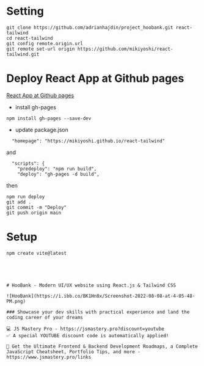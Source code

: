 # Setting

```
git clone https://github.com/adrianhajdin/project_hoobank.git react-tailwind
cd react-tailwind
git config remote.origin.url
git remote set-url origin https://github.com/mikiyoshi/react-tailwind.git
```

# Deploy React App at Github pages

[React App at Github pages](https://mikiyoshi.github.io/react-tailwind)

- install gh-pages

```
npm install gh-pages --save-dev
```

- update package.json

```
  "homepage": "https://mikiyoshi.github.io/react-tailwind"

```

and

```
  "scripts": {
    "predeploy": "npm run build",
    "deploy": "gh-pages -d build",
```

then

```
npm run deploy
git add .
git commit -m "Deploy"
git push origin main
```

# Setup

```
npm create vite@latest





# HooBank - Modern UI/UX website using React.js & Tailwind CSS

![HooBank](https://i.ibb.co/BK1Hn0x/Screenshot-2022-08-08-at-4-05-48-PM.png)

### Showcase your dev skills with practical experience and land the coding career of your dreams

💻 JS Mastery Pro - https://jsmastery.pro?discount=youtube
✅ A special YOUTUBE discount code is automatically applied!

📙 Get the Ultimate Frontend & Backend Development Roadmaps, a Complete JavaScript Cheatsheet, Portfolio Tips, and more - https://www.jsmastery.pro/links
```
